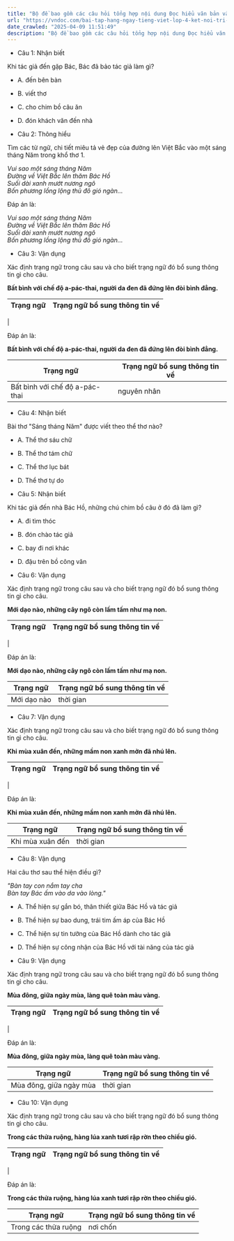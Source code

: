 ```yaml
---
title: "Bộ đề bao gồm các câu hỏi tổng hợp nội dung Đọc hiểu văn bản và Luyện từ và câu được học ở Tuần 24 trong chương trình Tiếng Việt lớp 4 Tập 2 Kết nối tri thức."
url: "https://vndoc.com/bai-tap-hang-ngay-tieng-viet-lop-4-ket-noi-tri-thuc-tuan-24-thu-2-337169"
date_crawled: "2025-04-09 11:51:49"
description: "Bộ đề bao gồm các câu hỏi tổng hợp nội dung Đọc hiểu văn bản và Luyện từ và câu được học ở Tuần 24 trong chương trình Tiếng Việt lớp 4 Tập 2 Kết nối tri thức."
---
```


* Câu 1:  Nhận biết

Khi tác giả đến gặp Bác, Bác đã bảo tác giả làm gì?

  * A. đến bên bàn 
  * B. viết thơ 
  * C. cho chim bồ câu ăn 
  * D. đón khách văn đến nhà 



* Câu 2:  Thông hiểu

Tìm các từ ngữ, chi tiết miêu tả vẻ đẹp của đường lên Việt Bắc vào một sáng tháng Năm trong khổ thơ 1.

_Vui sao một sáng tháng Năm_  
 _Đường về Việt Bắc lên thăm Bác Hồ_  
 _Suối dài xanh mướt nương ngô_  
 _Bốn phương lồng lộng thủ đô gió ngàn…_

Đáp án là:

_Vui sao một sáng tháng Năm_  
 _Đường về Việt Bắc lên thăm Bác Hồ_  
 _Suối dài xanh mướt nương ngô_  
 _Bốn phương lồng lộng thủ đô gió ngàn…_

* Câu 3:  Vận dụng

Xác định trạng ngữ trong câu sau và cho biết trạng ngữ đó bổ sung thông tin gì cho câu.

**Bất bình với chế độ a-pác-thai, người da đen đã đứng lên đòi bình đẳng.**

Trạng ngữ| Trạng ngữ bổ sung thông tin về  
---|---  
|   
  
Đáp án là:

**Bất bình với chế độ a-pác-thai, người da đen đã đứng lên đòi bình đẳng.**

Trạng ngữ| Trạng ngữ bổ sung thông tin về  
---|---  
Bất bình với chế độ a-pác-thai| nguyên nhân  
  
* Câu 4:  Nhận biết

Bài thơ "Sáng tháng Năm" được viết theo thể thơ nào?

  * A. Thể thơ sáu chữ 
  * B. Thể thơ tám chữ 
  * C. Thể thơ lục bát 
  * D. Thể thơ tự do 



* Câu 5:  Nhận biết

Khi tác giả đến nhà Bác Hồ, những chú chim bồ câu ở đó đã làm gì?

  * A. đi tìm thóc 
  * B. đón chào tác giả 
  * C. bay đi nơi khác 
  * D. đậu trên bồ công văn 



* Câu 6:  Vận dụng

Xác định trạng ngữ trong câu sau và cho biết trạng ngữ đó bổ sung thông tin gì cho câu.

**Mới dạo nào, những cây ngô còn lấm tấm như mạ non.**

Trạng ngữ| Trạng ngữ bổ sung thông tin về  
---|---  
|   
  
Đáp án là:

**Mới dạo nào, những cây ngô còn lấm tấm như mạ non.**

Trạng ngữ| Trạng ngữ bổ sung thông tin về  
---|---  
Mới dạo nào| thời gian  
  
* Câu 7:  Vận dụng

Xác định trạng ngữ trong câu sau và cho biết trạng ngữ đó bổ sung thông tin gì cho câu.

**Khi mùa xuân đến, những mầm non xanh mởn đã nhú lên.**

Trạng ngữ| Trạng ngữ bổ sung thông tin về  
---|---  
|   
  
Đáp án là:

**Khi mùa xuân đến, những mầm non xanh mởn đã nhú lên.**

Trạng ngữ| Trạng ngữ bổ sung thông tin về  
---|---  
Khi mùa xuân đến| thời gian  
  
* Câu 8:  Vận dụng

Hai câu thơ sau thể hiện điều gì?

_"Bàn tay con nắm tay cha_  
 _Bàn tay Bác ấm vào da vào lòng."_

  * A. Thể hiện sự gắn bó, thân thiết giữa Bác Hồ và tác giả 
  * B. Thể hiện sự bao dung, trái tim ấm áp của Bác Hồ 
  * C. Thể hiện sự tin tưởng của Bác Hồ dành cho tác giả 
  * D. Thể hiện sự công nhận của Bác Hồ với tài năng của tác giả 



* Câu 9:  Vận dụng

Xác định trạng ngữ trong câu sau và cho biết trạng ngữ đó bổ sung thông tin gì cho câu.

**Mùa đông, giữa ngày mùa, làng quê toàn màu vàng.**

Trạng ngữ| Trạng ngữ bổ sung thông tin về  
---|---  
|   
  
Đáp án là:

**Mùa đông, giữa ngày mùa, làng quê toàn màu vàng.**

Trạng ngữ| Trạng ngữ bổ sung thông tin về  
---|---  
Mùa đông, giữa ngày mùa| thời gian  
  
* Câu 10:  Vận dụng

Xác định trạng ngữ trong câu sau và cho biết trạng ngữ đó bổ sung thông tin gì cho câu.

**Trong các thửa ruộng, hàng lúa xanh tươi rập rờn theo chiều gió.**

Trạng ngữ| Trạng ngữ bổ sung thông tin về  
---|---  
|   
  
Đáp án là:

**Trong các thửa ruộng, hàng lúa xanh tươi rập rờn theo chiều gió.**

Trạng ngữ| Trạng ngữ bổ sung thông tin về  
---|---  
Trong các thửa ruộng| nơi chốn||địa điểm
